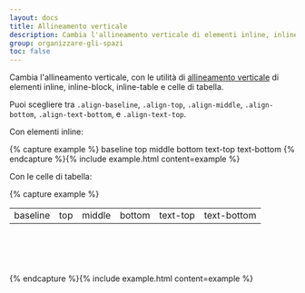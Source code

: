 ```yaml
---
layout: docs
title: Allineamento verticale
description: Cambia l'allineamento verticale di elementi inline, inline-block, inline-table e celle di tabella.
group: organizzare-gli-spazi
toc: false
---
```


Cambia l'allineamento verticale, con le utilità di [allineamento verticale](https://developer.mozilla.org/en-US/docs/Web/CSS/vertical-align)
di elementi inline, inline-block, inline-table e celle di tabella.

Puoi scegliere tra `.align-baseline`, `.align-top`, `.align-middle`, `.align-bottom`, `.align-text-bottom`, e `.align-text-top`.

Con elementi inline:

{% capture example %}
<span class="bg-primary text-white p-1 align-baseline">baseline</span>
<span class="bg-primary text-white p-1 align-top">top</span>
<span class="bg-primary text-white p-1 align-middle">middle</span>
<span class="bg-primary text-white p-1 align-bottom">bottom</span>
<span class="bg-primary text-white p-1 align-text-top">text-top</span>
<span class="bg-primary text-white p-1 align-text-bottom">text-bottom</span>
{% endcapture %}{% include example.html content=example %}

Con le celle di tabella:

{% capture example %}

<table style="height: 100px;" class="table table-bordered">
  <tbody>
    <tr>
      <td class="align-baseline">baseline</td>
      <td class="align-top">top</td>
      <td class="align-middle">middle</td>
      <td class="align-bottom">bottom</td>
      <td class="align-text-top">text-top</td>
      <td class="align-text-bottom">text-bottom</td>
    </tr>
  </tbody>
</table>
{% endcapture %}{% include example.html content=example %}
